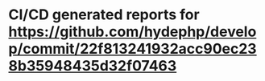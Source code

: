 # CI/CD generated reports for https://github.com/hydephp/develop/commit/22f813241932acc90ec238b35948435d32f07463
